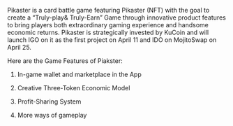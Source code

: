 Pikaster is a card battle game featuring Pikaster (NFT) with the goal to create a “Truly-play& Truly-Earn” Game through innovative product features to bring players both extraordinary gaming experience and handsome economic returns. Pikaster is strategically invested by KuCoin and will launch IGO on it as the first project on April 11 and IDO on MojitoSwap on April 25.

Here are the Game Features of Piakster:

1. In-game wallet and marketplace in the App

2. Creative Three-Token Economic Model 

3. Profit-Sharing System 

4. More ways of gameplay


